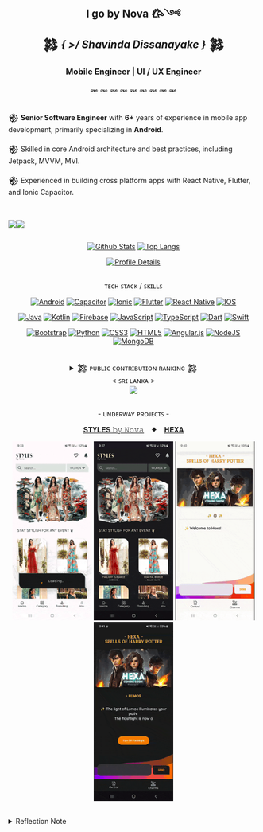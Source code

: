 
 <h2 align="center">  <strong> I go by Nova 𐂃༺ </strong><br> 
 𒄆 <em> { >/ Shavinda Dissanayake }</em> 𒄆  </h2>


<h3 align="center">Mobile Engineer | UI / UX Engineer </h3>

<div align="center">
꘏ ꘏ ꘏ ꘏ ꘏ ꘏ ꘏ ꘏ ꘏
</div>
<br/> 

𒆙 **Senior Software Engineer** with **6+** years of experience in mobile app development, primarily specializing in **Android**.
<br/> 

𒆙 Skilled in core Android architecture and best practices, including Jetpack, MVVM,  MVI.
<br/> 

𒆙 Experienced in building cross platform apps with React Native, Flutter, and Ionic Capacitor.
<br/>  

 <!--  ▄︻̷̿┻̿═━一  ♞▀▄▀▄♝▀▄ 𒅒𒈔𒅒𒇫𒄆 🀢 🀣 🀦 🀤 🀥 𓅇
🀥𐦐   𐦆  𐂂   𐦖  𐂃  𖤍 🜲  *ੈ✩‧₊˚༺☆༻*ੈ✩‧₊˚𓅓ᯓ★ ᯓ★:
 𒆙 🙤 ꘏ ꘏ ꘏ ꘏  𐂃  ꘏ 𖤍  ꘏ 𐂂  ꘏  ꘏ ꘏ ꘏ 🙦 𒆙  -->
<br/>  



 <img align="center" height="24" src="https://img.shields.io/badge/PROFILE_VIEWS_➤-000000?style=for-the-badge&logo=github&logoColor=4EAA25"/><img align="center" height="24" src="https://profile-counter.glitch.me/{NovaLogics}/count.svg"/>

##

<div align="center">

[![Github Stats](https://github-readme-stats.anuraghazra1.vercel.app/api?username=NovaLogics&show_icons=true&line_height=28&show_icons=true&count_private=true&theme=react&hide_border=true&number_format=long&bg_color=0D1117)]()
[![Top Langs](https://github-readme-stats.vercel.app/api/top-langs/?username=NovaLogics&layout=compact&hide_border=true&text_color=fff&theme=react&bg_color=0D1117&langs_count=10&count_private=true&hide=scss)]()
<!-- ![](https://github-readme-streak-stats.herokuapp.com/?user=dizzcode&show_icons=true&line_height=27&theme=dracula&hide_border=false)<br/> -->
[![Profile Details](https://github-profile-summary-cards.vercel.app/api/cards/profile-details?username=NovaLogics&layout=compact&bg_color=0D1117&text_color=fff&hide_border=true&theme=vision_friendly_dark)]()
</div>

##

<div align="center">

ᴛᴇᴄʜ ꜱᴛᴀᴄᴋ / ꜱᴋɪʟʟꜱ <br/> 

[![Android](https://img.shields.io/badge/Android-3DDC84?style=for-the-badge&logo=android&logoColor=white)](#)
[![Capacitor](https://img.shields.io/badge/Capacitor-119EFF?style=for-the-badge&logo=Capacitor&logoColor=white)](#)
[![Ionic](https://img.shields.io/badge/Ionic-3880FF?style=for-the-badge&logo=ionic&logoColor=white)](#)
[![Flutter](https://img.shields.io/badge/Flutter-02569B?style=for-the-badge&logo=flutter&logoColor=white)](#)
[![React Native](https://img.shields.io/badge/React_Native-20232A?style=for-the-badge&logo=react&logoColor=61DAFB)](#)
[![IOS](https://img.shields.io/badge/iOS-000000?style=for-the-badge&logo=ios&logoColor=white)](#)

[![Java](https://img.shields.io/badge/Java-ED8B00?style=for-the-badge&logo=openjdk&logoColor=white)](#)
[![Kotlin](https://img.shields.io/badge/Kotlin-0095D5?&style=for-the-badge&logo=kotlin&logoColor=white)](#)
[![Firebase](https://img.shields.io/badge/firebase-%23039BE5.svg?style=for-the-badge&logo=firebase)](#)
[![JavaScript](https://img.shields.io/badge/JavaScript-F7DF1E?style=for-the-badge&logo=javascript&logoColor=black)](#)
[![TypeScript](https://img.shields.io/badge/typescript-%23007ACC.svg?style=for-the-badge&logo=typescript&logoColor=white)](#)
[![Dart](https://img.shields.io/badge/Dart-0175C2?style=for-the-badge&logo=dart&logoColor=white)](#)
[![Swift](https://img.shields.io/badge/Swift-FA7343?style=for-the-badge&logo=swift&logoColor=white)](#)

[![Bootstrap](https://img.shields.io/badge/bootstrap-%23563D7C.svg?style=for-the-badge&logo=bootstrap&logoColor=white)](#)
[![Python](https://img.shields.io/badge/Python-3776AB?style=for-the-badge&logo=python&logoColor=white)](#)
[![CSS3](https://img.shields.io/badge/css3-%231572B6.svg?style=for-the-badge&logo=css3&logoColor=white)](#)
[![HTML5](https://img.shields.io/badge/html5-%23E34F26.svg?style=for-the-badge&logo=html5&logoColor=white)](#)
[![Angular.js](https://img.shields.io/badge/Angular-DD0031?style=for-the-badge&logo=angular&logoColor=white)](#)
[![NodeJS](https://img.shields.io/badge/node.js-6DA55F?style=for-the-badge&logo=node.js&logoColor=white)](#)
[![MongoDB](https://img.shields.io/badge/MongoDB-4EA94B?style=for-the-badge&logo=mongodb&logoColor=white )](#)


##

 <details>
 <summary> 𒄆 ᴘᴜʙʟɪᴄ ᴄᴏɴᴛʀɪʙᴜᴛɪᴏɴ ʀᴀɴᴋɪɴɢ 𒄆<br>< ꜱʀɪ ʟᴀɴᴋᴀ ></summary>

```yaml
https://committers.top/sri_lanka.html
```
</details>  



<img align="center" height="23" src="https://user-badge.committers.top/sri_lanka/NovaLogics.svg"/>  


</div>



##

<div align="center">

 \- ᴜɴᴅᴇʀᴡᴀʏ ᴘʀᴏᴊᴇᴄᴛꜱ -

 [𝐒𝐓𝐘𝐋𝐄𝐒 𝚋𝚢 𝙽𝚘𝚟𝚊](https://github.com/NovaLogics/styles-by-nova-android-app) &ensp; ✦ &ensp;
 [𝐇𝐄𝐗𝐀](https://github.com/NovaLogics/hexa-harry-potter-android-app)


<img src="./assets/demo/gif_styles_1.gif"  width="160" height="360" />
<img src="./assets/demo/gif_styles_2.gif"  width="160" height="360" />
<img src="./assets/demo/gif_hexa_1.gif"  width="160" height="360" />
<img src="./assets/demo/gif_hexa_2.gif"  width="160" height="360" />

</div>

 ##

 <details>
 <summary> Reflection Note </summary>

<br>

```Ada
-- with Ada.Text_IO; use Ada.Text_IO; procedure

EVERYTHING is
    CHANGING : constant String := "ALWAYS";
begin
   Put_Line ( 
    "THE ONLY CONSTANT IS CHANGE" 
    );
end EVERYTHING;
```

 </details>



 <!-- <samp>♖ MOST ACTIVE USER RANKING ♖ </samp> -->
<!-- https://user-badge.committers.top/sri_lanka/NovaLogics.svg  -->

 <!-- <samp>♖⠀ TOP CONTRIBUTOR RANKING ♖ </samp>  -->
  <!-- https://user-badge.committers.top/sri_lanka_public/NovaLogics.svg  -->
<!-- ![Top Contributor](https://img.shields.io/badge/%20Top%20Contributor%20%20➤-black)
[![committers.top badge](https://user-badge.committers.top/sri_lanka_public/NovaLogics.svg)]()  -->
